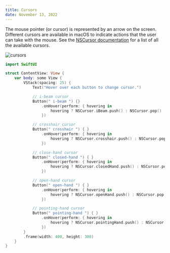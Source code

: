 ```yaml
---
title: Cursors
date: November 13, 2022
---
```


The mouse pointer (or cursor) is represented by an arrow on the screen. Different cursors are available in macOS to indicate actions that the user can take with the mouse. See the [NSCursor documentation](https://developer.apple.com/documentation/appkit/nscursor) for a list of all the available cursors.

<p><img src="../img/cursors.png" style="max-width:400px;" alt="cursors"></p>

```swift
import SwiftUI

struct ContentView: View {
    var body: some View {
        VStack(spacing: 25) {
            Text("Hover over each button to change cursor.")

            // i-beam cursor
            Button(" i-beam ") {}
                .onHover(perform: { hovering in
                    hovering ? NSCursor.iBeam.push() : NSCursor.pop()
                })

            // crosshair cursor
            Button(" crosshair ") { }
                .onHover(perform: { hovering in
                    hovering ? NSCursor.crosshair.push() : NSCursor.pop()
                })

            // close-hand cursor
            Button(" closed-hand ") { }
                .onHover(perform: { hovering in
                    hovering ? NSCursor.closedHand.push() : NSCursor.pop()
                })

            // open-hand cursor
            Button(" open-hand ") { }
                .onHover(perform: { hovering in
                    hovering ? NSCursor.openHand.push() : NSCursor.pop()
                })

            // pointing-hand cursor
            Button(" pointing-hand ") { }
                .onHover(perform: { hovering in
                    hovering ? NSCursor.pointingHand.push() : NSCursor.pop()
                })
        }
        .frame(width: 400, height: 300)
    }
}
```
